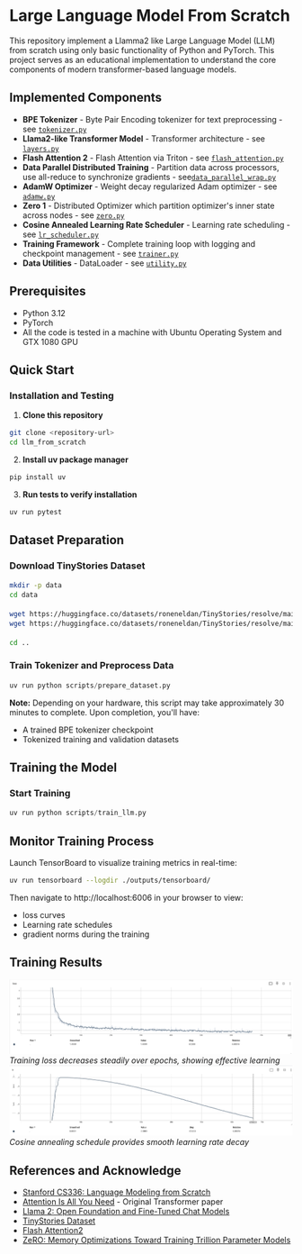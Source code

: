 # Large Language Model From Scratch
This repository implement a Llamma2 like Large Language Model (LLM) from scratch using only basic functionality of Python and PyTorch. This project serves as an educational implementation to understand the core components of modern transformer-based language models.

## Implemented Components
+ **BPE Tokenizer** - Byte Pair Encoding tokenizer for text preprocessing - see [`tokenizer.py`](llm/tokenizer.py)
+ **Llama2-like Transformer Model** - Transformer architecture - see [`layers.py`](llm/layers.py)
+ **Flash Attention 2** - Flash Attention via Triton - see [`flash_attention.py`](llm/flash_attention.py)
+ **Data Parallel Distributed Training** - Partition data across processors, use all-reduce to synchronize gradients - see[`data_parallel_wrap.py`](llm/data_parallel_wrap.py)
+ **AdamW Optimizer** - Weight decay regularized Adam optimizer - see [`adamw.py`](llm/optimizer/adamw.py)
+ **Zero 1** - Distributed Optimizer which partition optimizer's inner state across nodes - see [`zero.py`](llm/optimizer/zero.py)
+ **Cosine Annealed Learning Rate Scheduler** - Learning rate scheduling - see [`lr_scheduler.py`](llm/lr_scheduler.py)
+ **Training Framework** - Complete training loop with logging and checkpoint management - see [`trainer.py`](llm/trainer.py)
+ **Data Utilities** - DataLoader - see [`utility.py`](llm/utility.py)

## Prerequisites
- Python 3.12
- PyTorch
- All the code is tested in a machine with Ubuntu Operating System and GTX 1080 GPU

## Quick Start

### Installation and Testing
1. **Clone this repository** 
```bash
git clone <repository-url>
cd llm_from_scratch
```
2. **Install uv package manager**
```sh
pip install uv
```
3. **Run tests to verify installation**
```sh
uv run pytest
```

## Dataset Preparation
### Download TinyStories Dataset
``` sh
mkdir -p data
cd data

wget https://huggingface.co/datasets/roneneldan/TinyStories/resolve/main/TinyStoriesV2-GPT4-train.txt
wget https://huggingface.co/datasets/roneneldan/TinyStories/resolve/main/TinyStoriesV2-GPT4-valid.txt

cd ..
```
### Train Tokenizer and Preprocess Data
```python
uv run python scripts/prepare_dataset.py
```
**Note:** Depending on your hardware, this script may take approximately 30 minutes to complete. Upon completion, you'll have:
- A trained BPE tokenizer checkpoint
- Tokenized training and validation datasets
## Training the Model
### Start Training
```python
uv run python scripts/train_llm.py
```
## Monitor Training Process
Launch TensorBoard to visualize training metrics in real-time:
```sh
uv run tensorboard --logdir ./outputs/tensorboard/
```
Then navigate to http://localhost:6006 in your browser to view:
- loss curves
- Learning rate schedules
- gradient norms during the training


## Training Results
![Training Loss](./figures/training_loss.png)
*Training loss decreases steadily over epochs, showing effective learning*
![Learning Rates](./figures/learning_rate.png)
*Cosine annealing schedule provides smooth learning rate decay*

## References and Acknowledge
- [Stanford CS336: Language Modeling from Scratch](https://stanford-cs336.github.io/spring2025/)
- [Attention Is All You Need](https://arxiv.org/abs/1706.03762) - Original Transformer paper
- [Llama 2: Open Foundation and Fine-Tuned Chat Models](https://arxiv.org/abs/2307.09288)
- [TinyStories Dataset](https://huggingface.co/datasets/roneneldan/TinyStories)
- [Flash Attention2](https://arxiv.org/abs/2307.08691)
- [ZeRO: Memory Optimizations Toward Training Trillion Parameter Models](https://arxiv.org/abs/1910.02054)